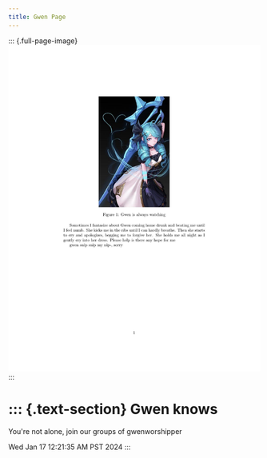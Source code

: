 ```yaml
---
title: Gwen Page
---
```


::: {.full-page-image}
![gwen watches you](gwenpdf.jpg)
:::

::: {.text-section}
Gwen knows
==========

You\'re not alone, join our groups of gwenworshipper

Wed Jan 17 12:21:35 AM PST 2024
:::

